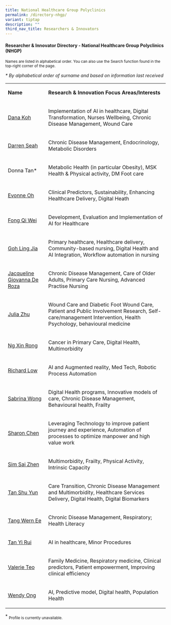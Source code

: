 ```yaml
---
title: National Healthcare Group Polyclinics
permalink: /directory-nhgp/
variant: tiptap
description: ""
third_nav_title: Researchers & Innovators
---
```

<h4><strong>Researcher &amp; Innovator Directory - National Healthcare Group Polyclinics (NHGP)</strong></h4>
<p><sup>Names are listed in alphabetical order. You can also use the Search function found in the top-right corner of the page.</sup>
</p>
<p></p>
<p><em>* By alphabetical order of surname and based on information last received</em>
</p>
<table style="minWidth: 50px">
<colgroup>
<col>
<col>
</colgroup>
<tbody>
<tr>
<td rowspan="1" colspan="1">
<p><strong>Name</strong>
</p>
</td>
<td rowspan="1" colspan="1">
<p><strong>Research&nbsp;&amp; Innovation&nbsp;Focus Areas/Interests</strong>
</p>
</td>
</tr>
<tr>
<td rowspan="1" colspan="1">
<p><a href="/files/Researcher Directory/NHG Polyclinics/Dana_Koh_NHG_edited_Jun_2025.pdf" rel="noopener nofollow" target="_blank">Dana Koh</a>
</p>
</td>
<td rowspan="1" colspan="1">
<p>Implementation of AI in healthcare, Digital Transformation, Nurses Wellbeing,
Chronic Disease Management, Wound Care</p>
</td>
</tr>
<tr>
<td rowspan="1" colspan="1">
<p><a href="/files/Researcher Directory/NHG Polyclinics/Darren_Seah_NHG_edited_Jun_2025.pdf" rel="noopener nofollow" target="_blank">Darren Seah</a>
</p>
</td>
<td rowspan="1" colspan="1">
<p>Chronic Disease Management, Endocrinology, Metabolic Disorders</p>
</td>
</tr>
<tr>
<td rowspan="1" colspan="1">
<p>Donna Tan*</p>
</td>
<td rowspan="1" colspan="1">
<p>Metabolic Health (in particular Obesity), MSK Health &amp; Physical activity,
DM Foot care</p>
</td>
</tr>
<tr>
<td rowspan="1" colspan="1">
<p><a href="/files/Researcher Directory/NHG Polyclinics/Evonne_Oh_NHG_edited_Jun_2025.pdf" rel="noopener nofollow" target="_blank">Evonne Oh</a>
</p>
</td>
<td rowspan="1" colspan="1">
<p>Clinical Predictors, Sustainability, Enhancing Healthcare Delivery, Digital
Heath</p>
</td>
</tr>
<tr>
<td rowspan="1" colspan="1">
<p><a href="/files/Researcher Directory/NHG Polyclinics/Fong_Qi_Wei_NHG_edited_Jun_2025.pdf" rel="noopener nofollow" target="_blank">Fong Qi Wei</a>
</p>
</td>
<td rowspan="1" colspan="1">
<p>Development, Evaluation and Implementation of AI for Healthcare</p>
</td>
</tr>
<tr>
<td rowspan="1" colspan="1">
<p><a href="/files/Researcher Directory/NHG Polyclinics/Goh_Ling_Jia_NHG_edited_Jun_2025.pdf" rel="noopener noreferrer nofollow" target="_blank">Goh Ling Jia</a>
</p>
</td>
<td rowspan="1" colspan="1">
<p>Primary healthcare, Healthcare delivery, Community-based nursing, Digital
Health and AI Integration, Workflow automation in nursing</p>
</td>
</tr>
<tr>
<td rowspan="1" colspan="1">
<p><a href="/files/Researcher Directory/NHG Polyclinics/Jacqueline_Giovanna_De_Roza_NHG_edited_Jun_2025.pdf" rel="noopener nofollow" target="_blank">Jacqueline Giovanna De Roza</a>
</p>
</td>
<td rowspan="1" colspan="1">
<p>Chronic Disease Management, Care of Older Adults, Primary Care Nursing,
Advanced Practise Nursing</p>
</td>
</tr>
<tr>
<td rowspan="1" colspan="1">
<p><a href="/files/Researcher Directory/NHG Polyclinics/Julia_Zhu_NHG_edited_Jun_2025.pdf" rel="noopener nofollow" target="_blank">Julia Zhu</a>
</p>
</td>
<td rowspan="1" colspan="1">
<p>Wound Care and Diabetic Foot Wound Care, Patient and Public Involvement
Research, Self-care/management Intervention, Health Psychology, behavioural
medicine</p>
</td>
</tr>
<tr>
<td rowspan="1" colspan="1">
<p><a href="/files/Researcher Directory/NHG Polyclinics/Ng_Xin_Rong_NHG_edited_Jun_2025.pdf" rel="noopener nofollow" target="_blank">Ng Xin Rong</a>
</p>
</td>
<td rowspan="1" colspan="1">
<p>Cancer in Primary Care, Digital Health, Multimorbidity</p>
</td>
</tr>
<tr>
<td rowspan="1" colspan="1">
<p><a href="/files/Researcher Directory/NHG Polyclinics/Richard_Low_NHG_edited_Jun_2025.pdf" rel="noopener nofollow" target="_blank">Richard Low</a>
</p>
</td>
<td rowspan="1" colspan="1">
<p>AI and Augmented reality, Med Tech, Robotic Process Automation</p>
</td>
</tr>
<tr>
<td rowspan="1" colspan="1">
<p><a href="/files/Researcher Directory/NHG Polyclinics/Sabrina_Wong_NHG_edited_Jun_2025.pdf" rel="noopener nofollow" target="_blank">Sabrina Wong</a>
</p>
</td>
<td rowspan="1" colspan="1">
<p>Digital Health programs, Innovative models of care, Chronic Disease Management,
Behavioural health, Frailty</p>
</td>
</tr>
<tr>
<td rowspan="1" colspan="1">
<p><a href="/files/Researcher Directory/NHG Polyclinics/Sharon_Chen_NHG_edited_Jun_2025.pdf" rel="noopener nofollow" target="_blank">Sharon Chen</a>
</p>
</td>
<td rowspan="1" colspan="1">
<p>Leveraging Technology to improve patient journey and experience, Automation
of processes to optimize manpower and high value work</p>
</td>
</tr>
<tr>
<td rowspan="1" colspan="1">
<p><a href="/files/Researcher Directory/NHG Polyclinics/Sim_Sai_Zhen_NHG_edited_Jun_2025.pdf" rel="noopener nofollow" target="_blank">Sim Sai Zhen</a>
</p>
</td>
<td rowspan="1" colspan="1">
<p>Multimorbidity, Frailty, Physical Activity, Intrinsic Capacity</p>
</td>
</tr>
<tr>
<td rowspan="1" colspan="1">
<p><a href="/files/Researcher Directory/NHG Polyclinics/Tan_Shu_Yun_NHG_edited_Jun_2025.pdf" rel="noopener nofollow" target="_blank">Tan Shu Yun</a>
</p>
</td>
<td rowspan="1" colspan="1">
<p>Care Transition, Chronic Disease Management and Multimorbidity, Healthcare
Services Delivery, Digital Health, Digital Biomarkers</p>
</td>
</tr>
<tr>
<td rowspan="1" colspan="1">
<p><a href="/files/Researcher Directory/NHG Polyclinics/Tang_Wern_Ee_NHG_edited_Jun_2025.pdf" rel="noopener nofollow" target="_blank">Tang Wern Ee</a>
</p>
</td>
<td rowspan="1" colspan="1">
<p>Chronic Disease Management, Respiratory; Health Literacy</p>
</td>
</tr>
<tr>
<td rowspan="1" colspan="1">
<p><a href="/files/Researcher Directory/NHG Polyclinics/Tan_Yi_Rui_NHG_edited_Jun_2025.pdf" rel="noopener nofollow" target="_blank">Tan Yi Rui</a>
</p>
</td>
<td rowspan="1" colspan="1">
<p>AI in healthcare, Minor Procedures</p>
</td>
</tr>
<tr>
<td rowspan="1" colspan="1">
<p><a href="/files/Researcher Directory/NHG Polyclinics/Valerie_Teo_NHG_edited_Jun_2025.pdf" rel="noopener nofollow" target="_blank">Valerie Teo</a>
</p>
</td>
<td rowspan="1" colspan="1">
<p>Family Medicine, Respiratory medicine, Clinical predictors, Patient empowerment,
Improving clinical efficiency</p>
</td>
</tr>
<tr>
<td rowspan="1" colspan="1">
<p><a href="/files/Researcher Directory/NHG Polyclinics/Wendy_Ong_NHG_edited_Jun_2025.pdf" rel="noopener nofollow" target="_blank">Wendy Ong</a>
</p>
</td>
<td rowspan="1" colspan="1">
<p>AI, Predictive model, Digital health, Population Health</p>
</td>
</tr>
</tbody>
</table>
<p></p>
<p></p>
<p>* <sub>Profile is currently unavailable.</sub>
</p>
<p></p>